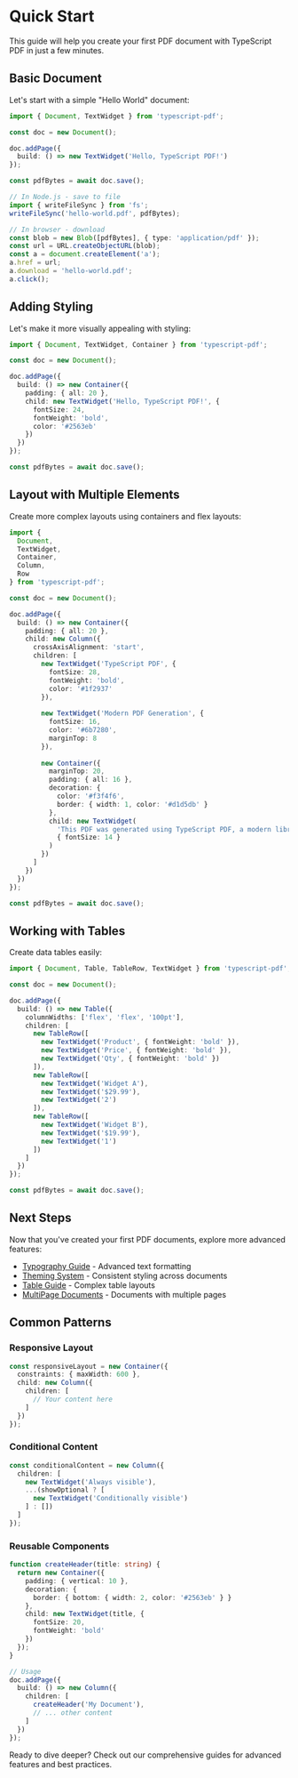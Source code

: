 # Quick Start

This guide will help you create your first PDF document with TypeScript PDF in just a few minutes.

## Basic Document

Let's start with a simple "Hello World" document:

```typescript
import { Document, TextWidget } from 'typescript-pdf';

const doc = new Document();

doc.addPage({
  build: () => new TextWidget('Hello, TypeScript PDF!')
});

const pdfBytes = await doc.save();

// In Node.js - save to file
import { writeFileSync } from 'fs';
writeFileSync('hello-world.pdf', pdfBytes);

// In browser - download
const blob = new Blob([pdfBytes], { type: 'application/pdf' });
const url = URL.createObjectURL(blob);
const a = document.createElement('a');
a.href = url;
a.download = 'hello-world.pdf';
a.click();
```

## Adding Styling

Let's make it more visually appealing with styling:

```typescript
import { Document, TextWidget, Container } from 'typescript-pdf';

const doc = new Document();

doc.addPage({
  build: () => new Container({
    padding: { all: 20 },
    child: new TextWidget('Hello, TypeScript PDF!', {
      fontSize: 24,
      fontWeight: 'bold',
      color: '#2563eb'
    })
  })
});

const pdfBytes = await doc.save();
```

## Layout with Multiple Elements

Create more complex layouts using containers and flex layouts:

```typescript
import { 
  Document, 
  TextWidget, 
  Container, 
  Column,
  Row 
} from 'typescript-pdf';

const doc = new Document();

doc.addPage({
  build: () => new Container({
    padding: { all: 20 },
    child: new Column({
      crossAxisAlignment: 'start',
      children: [
        new TextWidget('TypeScript PDF', {
          fontSize: 28,
          fontWeight: 'bold',
          color: '#1f2937'
        }),
        
        new TextWidget('Modern PDF Generation', {
          fontSize: 16,
          color: '#6b7280',
          marginTop: 8
        }),
        
        new Container({
          marginTop: 20,
          padding: { all: 16 },
          decoration: {
            color: '#f3f4f6',
            border: { width: 1, color: '#d1d5db' }
          },
          child: new TextWidget(
            'This PDF was generated using TypeScript PDF, a modern library for programmatic PDF creation.',
            { fontSize: 14 }
          )
        })
      ]
    })
  })
});

const pdfBytes = await doc.save();
```

## Working with Tables

Create data tables easily:

```typescript
import { Document, Table, TableRow, TextWidget } from 'typescript-pdf';

const doc = new Document();

doc.addPage({
  build: () => new Table({
    columnWidths: ['flex', 'flex', '100pt'],
    children: [
      new TableRow([
        new TextWidget('Product', { fontWeight: 'bold' }),
        new TextWidget('Price', { fontWeight: 'bold' }),
        new TextWidget('Qty', { fontWeight: 'bold' })
      ]),
      new TableRow([
        new TextWidget('Widget A'),
        new TextWidget('$29.99'),
        new TextWidget('2')
      ]),
      new TableRow([
        new TextWidget('Widget B'),
        new TextWidget('$19.99'),
        new TextWidget('1')
      ])
    ]
  })
});

const pdfBytes = await doc.save();
```

## Next Steps

Now that you've created your first PDF documents, explore more advanced features:

- [Typography Guide](/typography) - Advanced text formatting
- [Theming System](/theming-guide) - Consistent styling across documents
- [Table Guide](/table-guide) - Complex table layouts
- [MultiPage Documents](/multipage-widget-guide) - Documents with multiple pages

## Common Patterns

### Responsive Layout

```typescript
const responsiveLayout = new Container({
  constraints: { maxWidth: 600 },
  child: new Column({
    children: [
      // Your content here
    ]
  })
});
```

### Conditional Content

```typescript
const conditionalContent = new Column({
  children: [
    new TextWidget('Always visible'),
    ...(showOptional ? [
      new TextWidget('Conditionally visible')
    ] : [])
  ]
});
```

### Reusable Components

```typescript
function createHeader(title: string) {
  return new Container({
    padding: { vertical: 10 },
    decoration: {
      border: { bottom: { width: 2, color: '#2563eb' } }
    },
    child: new TextWidget(title, {
      fontSize: 20,
      fontWeight: 'bold'
    })
  });
}

// Usage
doc.addPage({
  build: () => new Column({
    children: [
      createHeader('My Document'),
      // ... other content
    ]
  })
});
```

Ready to dive deeper? Check out our comprehensive guides for advanced features and best practices.